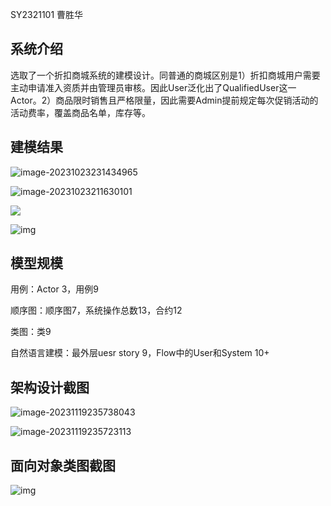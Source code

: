 SY2321101 曹胜华

## 系统介绍

选取了一个折扣商城系统的建模设计。同普通的商城区别是1）折扣商城用户需要主动申请准入资质并由管理员审核。因此User泛化出了QualifiedUser这一Actor。2）商品限时销售且严格限量，因此需要Admin提前规定每次促销活动的活动费率，覆盖商品名单，库存等。

## 建模结果

![image-20231023231434965](https://raw.githubusercontent.com/The-Sunspot/IMAGE/main/image-20231023231434965.png)

![image-20231023211630101](https://raw.githubusercontent.com/The-Sunspot/IMAGE/main/image-20231023211630101.png)

![](https://raw.githubusercontent.com/The-Sunspot/IMAGE/main/202312050146716.png)

![img](https://raw.githubusercontent.com/The-Sunspot/IMAGE/main/8Z9U3207%25IQK%5B7%7B%7EDEA%60W6M.png)



##  模型规模

用例：Actor 3，用例9

顺序图：顺序图7，系统操作总数13，合约12

类图：类9

自然语言建模：最外层uesr story 9，Flow中的User和System 10+

## 架构设计截图

![image-20231119235738043](https://raw.githubusercontent.com/The-Sunspot/IMAGE/main/image-20231119235738043.png)

![image-20231119235723113](https://raw.githubusercontent.com/The-Sunspot/IMAGE/main/image-20231119235723113.png)

## 面向对象类图截图

![img](https://raw.githubusercontent.com/The-Sunspot/IMAGE/main/%40_Q1B%245GK%5BMR%7E%7BA3GXR%5D3ZC.png)